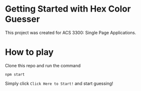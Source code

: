 # Getting Started with Hex Color Guesser

This project was created for ACS 3300: Single Page Applications.

# How to play
Clone this repo and run the command

```
npm start
```

Simply click `Click Here to Start!` and start guessing!
